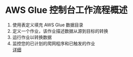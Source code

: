 # AWS Glue 控制台工作流程概述
1. 使用表定义填充 AWS Glue 数据目录
2. 定义一个作业，该作业描述数据从源到目标的转换
3. 运行作业以转换数据
4. 监控您的已计划的爬网程序和已触发的作业   
[详细](https://docs.aws.amazon.com/zh_cn/glue/latest/dg/start-console-overview.html)
